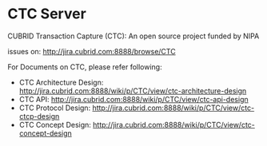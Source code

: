 CTC Server
==========
 
CUBRID Transaction Capture (CTC): An open source project funded by NIPA

issues on: http://jira.cubrid.com:8888/browse/CTC

For Documents on CTC, please refer following:

- CTC Architecture Design: http://jira.cubrid.com:8888/wiki/p/CTC/view/ctc-architecture-design
- CTC API: http://jira.cubrid.com:8888/wiki/p/CTC/view/ctc-api-design
- CTC Protocol Design: http://jira.cubrid.com:8888/wiki/p/CTC/view/ctc-ctcp-design
- CTC Concept Design: http://jira.cubrid.com:8888/wiki/p/CTC/view/ctc-concept-design
